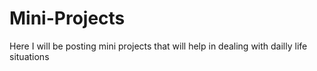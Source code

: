 # Mini-Projects
Here I will be posting mini projects that will help in dealing with dailly life situations
